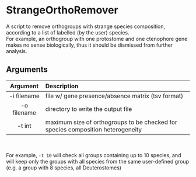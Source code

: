 # StrangeOrthoRemover

A script to remove orthogroups with strange species composition, according to a list of labelled (by the user) species. <br>
For example, an orthogroup with one protostome and one ctenophore gene makes no sense biologically, thus it should be dismissed from further analysis. 

## Arguments
Argument    |  Description             
:-------------:|:-----------------------
-i filename | file w/ gene presence/absence matrix (tsv format)
-o filename | directory to write the output file
-t int | maximum size of orthogroups to be checked for species composition heterogeneity
<br>  

For example, `-t 10` will check all groups containing up to 10 species, and will keep only the groups with all species from the same user-defined group (e.g. a group with 8 species, all Deuterostomes)

